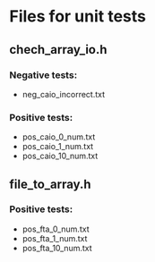 # Files for unit tests

## chech\_array\_io.h

### Negative tests:

- neg\_caio\_incorrect.txt

### Positive tests:
- pos\_caio\_0\_num.txt
- pos\_caio\_1\_num.txt
- pos\_caio\_10\_num.txt

## file\_to\_array.h

### Positive tests:
- pos\_fta\_0\_num.txt
- pos\_fta\_1\_num.txt
- pos\_fta\_10\_num.txt
